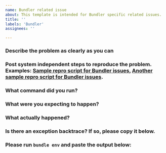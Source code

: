 ```yaml
---
name: Bundler related issue
about: This template is intended for Bundler specific related issues.
title: ''
labels: 'Bundler'
assignees: ''

---
```


<!--

Thank you for contributing to the [rubygems](https://github.com/rubygems/rubygems) repository, and specifically to the [Bundler](https://bundler.io/) gem.

Before opening your issue, make sure you have checked [our filing issues guide](https://github.com/rubygems/rubygems/blob/master/bundler/doc/contributing/ISSUES.md).

Please fill in the following sections so we can process your issue as fast as possible:

-->

### Describe the problem as clearly as you can

<!-- Replace this with an explanation of the problem you are having. Be as much clear and precise as you can. -->

### Post system independent steps to reproduce the problem. Examples: [Sample repro script for Bundler issues](https://gist.github.com/xaviershay/6207550), [Another sample repro script for Bundler issues](https://gist.github.com/xaviershay/6295889).

<!-- Fill this with system independent repro steps so that maintainers can reproduce your issue on their machines. -->

### What command did you run?

<!-- Replace this with the command that you run. -->

### What were you expecting to happen?

<!-- Replace this with the results you expected before running the command. -->

### What actually happened?

<!-- Replace this with the actual result you got. Paste the output of your command here. -->

### Is there an exception backtrace? If so, please copy it below.

<!-- Replace this with the exception backtrace you got, if any. -->

### Please run `bundle env` and paste the output below:

<!-- Replace this with the result of `bundle env`. -->
